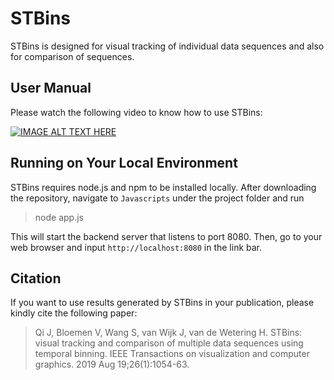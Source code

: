 # STBins

STBins is designed for visual tracking of individual data sequences and also for comparison of sequences.

## User Manual

Please watch the following video to know how to use STBins:

[![IMAGE ALT TEXT HERE](http://img.youtube.com/vi/5TcYFbVTOE4/0.jpg)](https://www.youtube.com/watch?v=5TcYFbVTOE4)

## Running on Your Local Environment

STBins requires node.js and npm to be installed locally. After downloading the repository, navigate to `Javascripts` under the project folder and run

> node app.js

This will start the backend server that listens to port 8080. Then, go to your web browser and input `http://localhost:8080` in the link bar.

## Citation

If you want to use results generated by STBins in your publication, please kindly cite the following paper:

> Qi J, Bloemen V, Wang S, van Wijk J, van de Wetering H. STBins: visual tracking and comparison of multiple data sequences using temporal binning. IEEE Transactions on visualization and computer graphics. 2019 Aug 19;26(1):1054-63.
